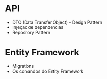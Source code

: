 # API
- DTO (Data Transfer Object) - Design Pattern
- Injeção de dependências
- Repository Pattern

# Entity Framework
- Migrations
- Os comandos do Entity Framework